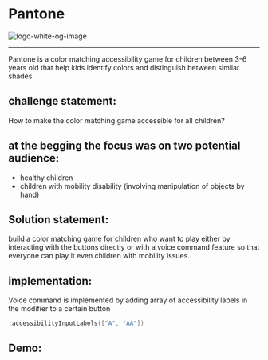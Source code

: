 # Pantone

![logo-white-og-image](https://user-images.githubusercontent.com/78163008/212015085-ea43f740-ef08-41c0-be3a-96d055119277.png)

___________________________________________________________________________________________________

Pantone is a color matching accessibility game for children between 3-6 years old that help kids identify colors and distinguish between similar shades.

## challenge statement: 

How to make the color matching game accessible for all children?

## at the begging the focus was on two potential audience:

* healthy children
* children with mobility disability (involving manipulation of objects by hand)

## Solution statement:

build a color matching game for children who want to play either by interacting with the buttons directly or with a voice command feature so that everyone can play it even children with mobility issues.

## implementation: 

Voice command is implemented by adding array of accessibility labels in the modifier to a certain button

```swift
.accessibilityInputLabels(["A", "AA"])
```

## Demo:

